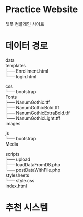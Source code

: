 # Practice Website
쳇봇 컴플레인 사이트

# 데이터 경로
data<br>
templates<br>
├── Enrollment.html<br>
└── login.html<br>
 
 
  css<br>
  └── bootstrap<br>
  Fonts<br>
  ├── NanumGothic.tff<br>
  ├── NanumGothicBold.tff<br>
  ├── NanumGothicExtraBold.tff<br>
  └── NanumGothicLight.tff<br>
  images<br>

  js<br>
  └── bootstrap<br>
  Media<br>
  
  scripts<br>
  ├── upload<br>
  ├── loadDataFromDB.php<br>
  └── postDataWithFile.php<br>
  stylesheets<br>
  └── style.css<br>
index.html<br>

# 추천 시스템
<p></p>

